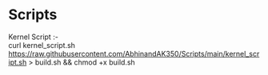# Scripts

Kernel Script :- <br>
curl kernel_script.sh https://raw.githubusercontent.com/AbhinandAK350/Scripts/main/kernel_script.sh > build.sh && chmod +x build.sh